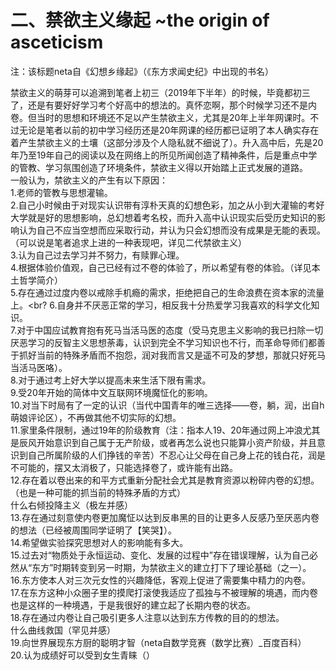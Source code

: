 # 二、禁欲主义缘起 ~the origin of asceticism
注：该标题neta自《幻想乡缘起》（《东方求闻史纪》中出现的书名）<br>

禁欲主义的萌芽可以追溯到笔者上初三（2019年下半年）的时候，毕竟都初三了，还是有要好好学习考个好高中的想法的。真怀恋啊，那个时候学习还不是内卷。但当时的思想和环境还不足以产生禁欲主义，尤其是20年上半年网课时。不过无论是笔者以前的初中学习经历还是20年网课的经历都已证明了本人确实存在着产生禁欲主义的土壤（这部分涉及个人隐私就不细说了）。升入高中后，先是20年乃至19年自己的阅读以及在网络上的所见所闻创造了精神条件，后是重点中学的管教、学习氛围创造了环境条件，禁欲主义得以开始踏上正式发展的道路。<br>
一般认为，禁欲主义的产生有以下原因：<br>
1.老师的管教与思想灌输。 <br>
2.自己小时候由于对现实认识带有淳朴天真的幻想色彩，加之从小到大灌输的考好大学就是好的思想影响，总幻想着考名校，而升入高中认识现实后受历史知识的影响认为自己不应当空想而应采取行动，并认为只会幻想而没有成果是无能的表现。（可以说是笔者追求上进的一种表现吧，详见二代禁欲主义）<br>
3.认为自己过去学习并不努力，有赎罪心理。<br>
4.根据体验价值观，自己已经有过不卷的体验了，所以希望有卷的体验。（详见本土哲学简介）<br>
5.存在通过过度内卷以戒除手机瘾的需求，拒绝把自己的生命浪费在资本家的流量上。<br?
6.自身并不厌恶正常的学习，相反我十分热爱学习我喜欢的科学文化知识。<br>
7.对于中国应试教育抱有死马当活马医的态度（受马克思主义影响的我已扫除一切厌恶学习的反智主义思想荼毒，认识到完全不学习知识也不行，而革命导师们都善于抓好当前的特殊矛盾而不抱怨，润对我而言又是遥不可及的梦想，那就只好死马当活马医咯）。<br>
8.对于通过考上好大学以提高未来生活下限有需求。<br>
9.受20年开始的简体中文互联网环境魔怔化的影响。<br>
10.对当下时局有了一定的认识（当代中国青年的唯三选择——卷，躺，润，出自h萌娘评论区），不再做其他不切实际的幻想。<br>
11.家里条件限制，通过19年的阶级教育（注：指本人19、20年通过网上冲浪尤其是辰风开始意识到自己属于无产阶级，或者再怎么说也只能算小资产阶级，并且意识到自己所属阶级的人们挣钱的辛苦）不忍心让父母在自己身上花的钱白花，润是不可能的，摆又太消极了，只能选择卷了，或许能有出路。<br>
12.存在着以卷出来的和平方式重新分配社会尤其是教育资源以粉碎内卷的幻想。（也是一种可能的抓当前的特殊矛盾的方式）<br>
什么右倾投降主义（极左并感）<br>
13.存在通过刻意使内卷更加魔怔以达到反串黑的目的让更多人反感乃至厌恶内卷的想法（已经被周围同学证明了【笑哭】）。<br>
14.希望做实验探究思想对人的影响能有多大。<br>
15.过去对“物质处于永恒运动、变化、发展的过程中”存在错误理解，认为自己必然从“东方”时期转变到另一时期，为禁欲主义的建立打下了理论基础（之一）。<br>
16.东方使本人对三次元女性的兴趣降低，客观上促进了需要集中精力的内卷。<br>
17.在东方这种小众圈子里的摸爬打滚使我适应了孤独与不被理解的境遇，而内卷也是这样的一种境遇，于是我很好的建立起了长期内卷的状态。<br>
18.存在通过内卷让自己吸引更多人注意以达到东方传教的目的的想法。<br>
什么曲线救国（罕见并感）<br>
19.向世界展现东方厨的聪明才智（neta自数学竞赛（数学比赛）_百度百科）<br>
20.认为成绩好可以受到女生青睐（）<br>
